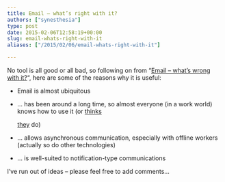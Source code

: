 ```yaml
---
title: Email – what’s right with it?
authors: ["synesthesia"]
type: post
date: 2015-02-06T12:58:19+00:00
slug: email-whats-right-with-it 
aliases: ["/2015/02/06/email-whats-right-with-it"]

---
```

No tool is all good or all bad, so following on from &#8220;[Email – what&#8217;s wrong with it?][1]&#8220;, here are some of the reasons why it is useful: 

  * Email is almost ubiquitous 
  * … has been around a long time, so almost everyone (in a work world) knows how to use it (or [thinks][2]
			  
    [they][3] do) 
  * … allows asynchronous communication, especially with offline workers (actually so do other technologies) 
  * … is well-suited to notification-type communications 

I&#8217;ve run out of ideas – please feel free to add comments…

 [1]: https://www.synesthesia.co.uk/2015/02/06/email-whats-wrong-with-it/
 [2]: https://www.wsj.com/articles/SB105405850262272400
 [3]: https://www.shoosmiths.co.uk/client-resources/legal-updates/Going-viral-misuse-of-work-emails-4789.aspx